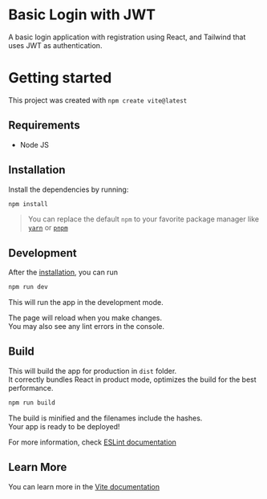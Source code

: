 # Basic Login with JWT

A basic login application with registration using React, and Tailwind that uses JWT as authentication.

# Getting started

This project was created with `npm create vite@latest`

## Requirements

- Node JS

## Installation

Install the dependencies by running:

```bash
npm install
```

> You can replace the default `npm` to your favorite package manager like [`yarn`](https://yarnpkg.com) or [`pnpm`](https://pnpm.io)

## Development

After the [installation](#installation), you can run

```bash
npm run dev
```

This will run the app in the development mode.

The page will reload when you make changes.\
You may also see any lint errors in the console.

## Build

This will build the app for production in `dist` folder.\
It correctly bundles React in product mode, optimizes the build for the best performance.

```bash
npm run build
```

The build is minified and the filenames include the hashes.\
Your app is ready to be deployed!

For more information, check [ESLint documentation](https://eslint.org/)

## Learn More

You can learn more in the [Vite documentation](https://vitejs.dev/guide/)
